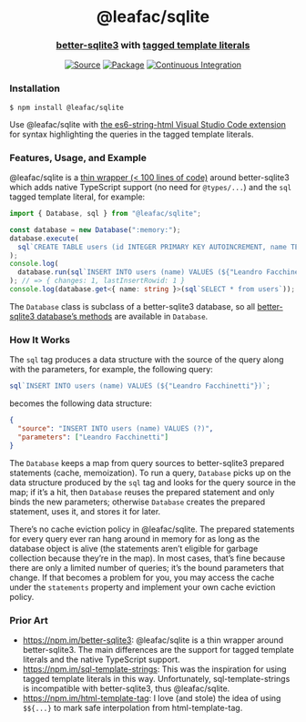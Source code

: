 <h1 align="center">@leafac/sqlite</h1>
<h3 align="center"><a href="https://npm.im/better-sqlite3">better-sqlite3</a> with <a href="https://developer.mozilla.org/en-US/docs/Web/JavaScript/Reference/Template_literals">tagged template literals</a></h3>
<p align="center">
<a href="https://github.com/leafac/sqlite"><img src="https://img.shields.io/badge/Source---" alt="Source"></a>
<a href="https://www.npmjs.com/package/@leafac/sqlite"><img alt="Package" src="https://badge.fury.io/js/%40leafac%2Fsqlite.svg"></a>
<a href="https://github.com/leafac/sqlite/actions"><img src="https://github.com/leafac/sqlite/workflows/.github/workflows/main.yml/badge.svg" alt="Continuous Integration"></a>
</p>

### Installation

```console
$ npm install @leafac/sqlite
```

Use @leafac/sqlite with [the es6-string-html Visual Studio Code extension](https://marketplace.visualstudio.com/items?itemName=Tobermory.es6-string-html) for syntax highlighting the queries in the tagged template literals.

### Features, Usage, and Example

@leafac/sqlite is a [thin wrapper (< 100 lines of code)](src/index.ts) around better-sqlite3 which adds native TypeScript support (no need for `@types/...`) and the `sql` tagged template literal, for example:

```typescript
import { Database, sql } from "@leafac/sqlite";

const database = new Database(":memory:");
database.execute(
  sql`CREATE TABLE users (id INTEGER PRIMARY KEY AUTOINCREMENT, name TEXT);`
);
console.log(
  database.run(sql`INSERT INTO users (name) VALUES (${"Leandro Facchinetti"})`)
); // => { changes: 1, lastInsertRowid: 1 }
console.log(database.get<{ name: string }>(sql`SELECT * from users`)); // => { id: 1, name: 'Leandro Facchinetti' }
```

The `Database` class is subclass of a better-sqlite3 database, so all [better-sqlite3 database’s methods](https://github.com/JoshuaWise/better-sqlite3/blob/master/docs/api.md#class-database) are available in `Database`.

### How It Works

The `sql` tag produces a data structure with the source of the query along with the parameters, for example, the following query:

```javascript
sql`INSERT INTO users (name) VALUES (${"Leandro Facchinetti"})`;
```

becomes the following data structure:

```json
{
  "source": "INSERT INTO users (name) VALUES (?)",
  "parameters": ["Leandro Facchinetti"]
}
```

The `Database` keeps a map from query sources to better-sqlite3 prepared statements (cache, memoization). To run a query, `Database` picks up on the data structure produced by the `sql` tag and looks for the query source in the map; if it’s a hit, then `Database` reuses the prepared statement and only binds the new parameters; otherwise `Database` creates the prepared statement, uses it, and stores it for later.

There’s no cache eviction policy in @leafac/sqlite. The prepared statements for every query ever ran hang around in memory for as long as the database object is alive (the statements aren’t eligible for garbage collection because they’re in the map). In most cases, that’s fine because there are only a limited number of queries; it’s the bound parameters that change. If that becomes a problem for you, you may access the cache under the `statements` property and implement your own cache eviction policy.

### Prior Art

- <https://npm.im/better-sqlite3>: @leafac/sqlite is a thin wrapper around better-sqlite3. The main differences are the support for tagged template literals and the native TypeScript support.
- <https://npm.im/sql-template-strings>: This was the inspiration for using tagged template literals in this way. Unfortunately, sql-template-strings is incompatible with better-sqlite3, thus @leafac/sqlite.
- <https://npm.im/html-template-tag>: I love (and stole) the idea of using `$${...}` to mark safe interpolation from html-template-tag.
